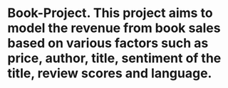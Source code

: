 # Book-Project. This project aims to model the revenue from book sales based on various factors such as price, author, title, sentiment of the title, review scores and language. 

